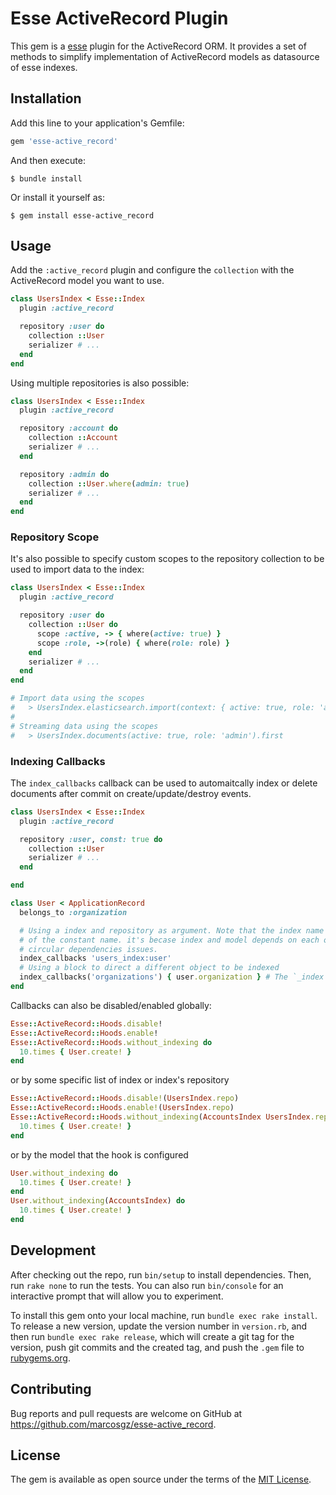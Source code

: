 # Esse ActiveRecord Plugin

This gem is a [esse](https://github.com/marcosgz/esse) plugin for the ActiveRecord ORM. It provides a set of methods to simplify implementation of ActiveRecord models as datasource of esse indexes.

## Installation

Add this line to your application's Gemfile:

```ruby
gem 'esse-active_record'
```

And then execute:

    $ bundle install

Or install it yourself as:

    $ gem install esse-active_record

## Usage

Add the `:active_record` plugin and configure the `collection` with the ActiveRecord model you want to use.

```ruby
class UsersIndex < Esse::Index
  plugin :active_record

  repository :user do
    collection ::User
    serializer # ...
  end
end
```

Using multiple repositories is also possible:

```ruby
class UsersIndex < Esse::Index
  plugin :active_record

  repository :account do
    collection ::Account
    serializer # ...
  end

  repository :admin do
    collection ::User.where(admin: true)
    serializer # ...
  end
end
```

### Repository Scope
It's also possible to specify custom scopes to the repository collection to be used to import data to the index:

```ruby
class UsersIndex < Esse::Index
  plugin :active_record

  repository :user do
    collection ::User do
      scope :active, -> { where(active: true) }
      scope :role, ->(role) { where(role: role) }
    end
    serializer # ...
  end
end

# Import data using the scopes
#   > UsersIndex.elasticsearch.import(context: { active: true, role: 'admin' })
# 
# Streaming data using the scopes
#   > UsersIndex.documents(active: true, role: 'admin').first
```

### Indexing Callbacks

The `index_callbacks` callback can be used to automaitcally index or delete documents after commit on create/update/destroy events.

```ruby
class UsersIndex < Esse::Index
  plugin :active_record

  repository :user, const: true do
    collection ::User
    serializer # ...
  end

end

class User < ApplicationRecord
  belongs_to :organization

  # Using a index and repository as argument. Note that the index name is used instead of the 
  # of the constant name. it's becase index and model depends on each other should result in
  # circular dependencies issues.
  index_callbacks 'users_index:user'
  # Using a block to direct a different object to be indexed
  index_callbacks('organizations') { user.organization } # The `_index` suffix and repo name  is optional on the index name
end
```

Callbacks can also be disabled/enabled globally:

```ruby
Esse::ActiveRecord::Hoods.disable!
Esse::ActiveRecord::Hoods.enable!
Esse::ActiveRecord::Hoods.without_indexing do
  10.times { User.create! }
end
```

or by some specific list of index or index's repository

```ruby
Esse::ActiveRecord::Hoods.disable!(UsersIndex.repo)
Esse::ActiveRecord::Hoods.enable!(UsersIndex.repo)
Esse::ActiveRecord::Hoods.without_indexing(AccountsIndex UsersIndex.repo, ) do
  10.times { User.create! }
end
```

or by the model that the hook is configured

```ruby
User.without_indexing do
  10.times { User.create! }
end
User.without_indexing(AccountsIndex) do
  10.times { User.create! }
end
```


## Development

After checking out the repo, run `bin/setup` to install dependencies. Then, run `rake none` to run the tests. You can also run `bin/console` for an interactive prompt that will allow you to experiment.

To install this gem onto your local machine, run `bundle exec rake install`. To release a new version, update the version number in `version.rb`, and then run `bundle exec rake release`, which will create a git tag for the version, push git commits and the created tag, and push the `.gem` file to [rubygems.org](https://rubygems.org).

## Contributing

Bug reports and pull requests are welcome on GitHub at https://github.com/marcosgz/esse-active_record.

## License

The gem is available as open source under the terms of the [MIT License](https://opensource.org/licenses/MIT).

